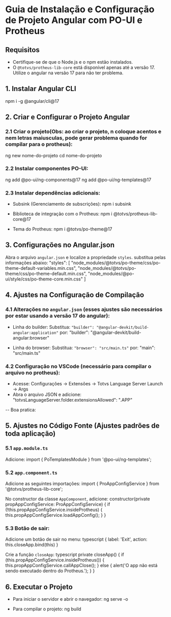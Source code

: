 
# Guia de Instalação e Configuração de Projeto Angular com PO-UI e Protheus

## Requisitos
- Certifique-se de que o Node.js e o npm estão instalados.
- O `@totvs/protheus-lib-core` está disponível apenas até a versão 17. Utilize o angular na versão 17 para não ter problema.

## 1. Instalar Angular CLI
npm i -g @angular/cli@17

## 2. Criar e Configurar o Projeto Angular
### 2.1 Criar o projeto(Obs: ao criar o projeto, n coloque acentos e nem letras maiusculas, pode gerar problema quando for compilar para o protheus):
ng new nome-do-projeto
cd nome-do-projeto

### 2.2 Instalar componentes PO-UI:
ng add @po-ui/ng-components@17
ng add @po-ui/ng-templates@17

### 2.3 Instalar dependências adicionais:
- Subsink (Gerenciamento de subscrições):
  npm i subsink

- Biblioteca de integração com o Protheus:
  npm i @totvs/protheus-lib-core@17

- Tema do Protheus:
  npm i @totvs/po-theme@17

## 3. Configurações no Angular.json
Abra o arquivo `angular.json` e localize a propriedade `styles`. substitua pelas informações abaixo:
"styles": [
  "node_modules/@totvs/po-theme/css/po-theme-default-variables.min.css",
  "node_modules/@totvs/po-theme/css/po-theme-default.min.css",
  "node_modules/@po-ui/style/css/po-theme-core.min.css"
]

## 4. Ajustes na Configuração de Compilação
### 4.1 Alterações no `angular.json` (esses ajustes são necessários por estar usando a versão 17 do angular):
- Linha do builder: 
  Substitua: `"builder": "@angular-devkit/build-angular:application"` 
  por: "builder": "@angular-devkit/build-angular:browser"
  
- Linha do browser:
  Substitua: `"browser": "src/main.ts"` 
  por: "main": "src/main.ts"
  

### 4.2 Configuração no VSCode (necessário para compilar o arquivo no protheus):
- Acesse: Configurações → Extensões → Totvs Language Server Launch → Args
- Abra o arquivo JSON e adicione:
  "totvsLanguageServer.folder.extensionsAllowed": ".APP"

-- Boa pratica:
## 5. Ajustes no Código Fonte (Ajustes padrões de toda aplicação)
### 5.1 `app.module.ts`
Adicione:
import { PoTemplatesModule } from '@po-ui/ng-templates';

### 5.2 `app.component.ts`
Adicione as seguintes importações:
import { ProAppConfigService } from '@totvs/protheus-lib-core';

No constructor da classe `AppComponent`, adicione:
constructor(private propAppConfigService: ProAppConfigService) {
  if (!this.propAppConfigService.insideProtheus) {
    this.propAppConfigService.loadAppConfig();
  }
}

### 5.3 Botão de sair:
Adicione um botão de sair no menu:
typescript
{ label: 'Exit', action: this.closeApp.bind(this) }

Crie a função `closeApp`:
typescript
private closeApp() {
  if (this.propAppConfigService.insideProtheus()) {
    this.propAppConfigService.callAppClose();
  } else {
    alert('O app não está sendo executado dentro do Protheus.');
  }
}

## 6. Executar o Projeto
- Para iniciar o servidor e abrir o navegador:
  ng serve -o
  
- Para compilar o projeto:
  ng build
  